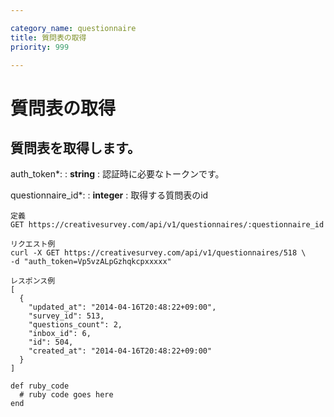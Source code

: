 ```yaml
---

category_name: questionnaire
title: 質問表の取得
priority: 999

---
```


# 質問表の取得

## 質問表を取得します。

auth_token*:
: __string__
: 認証時に必要なトークンです。

questionnaire_id*:
: __integer__
: 取得する質問表のid

~~~
定義
GET https://creativesurvey.com/api/v1/questionnaires/:questionnaire_id

リクエスト例
curl -X GET https://creativesurvey.com/api/v1/questionnaires/518 \
-d "auth_token=Vp5vzALpGzhqkcpxxxxx"

レスポンス例
[
  {
    "updated_at": "2014-04-16T20:48:22+09:00",
    "survey_id": 513,
    "questions_count": 2,
    "inbox_id": 6,
    "id": 504,
    "created_at": "2014-04-16T20:48:22+09:00"
  }
]
~~~

~~~
def ruby_code
  # ruby code goes here
end
~~~

